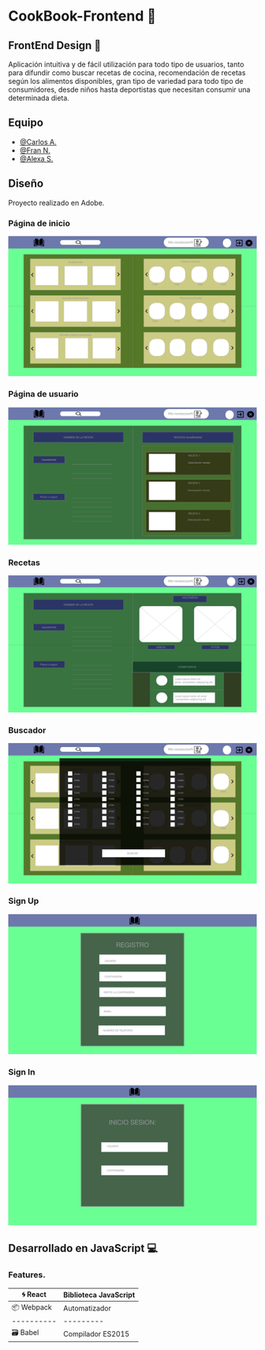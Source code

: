 # CookBook-Frontend  &#x1F372;

## FrontEnd Design &#x1F6A7;

Aplicación intuitiva y de fácil utilización para todo tipo de usuarios, tanto para difundir como buscar recetas de cocina, recomendación de recetas según los alimentos disponibles, gran tipo de variedad para todo tipo de consumidores, desde niños hasta deportistas que necesitan consumir una determinada dieta.

## Equipo

- [@Carlos A.](https://github.com/bolften)
- [@Fran N.](https://github.com/frannav)
- [@Alexa S.](https://github.com/AlexaGSC)

## Diseño

Proyecto realizado en Adobe.

### Página de inicio

![Página de inicio](src/img/LandingPage.png)

### Página de usuario

![Página de usuario](src/img/TusRecetas.png)

### Recetas

![Recetas](src/img/Recetas.png)

### Buscador

![Buscador](src/img/Buscador.png)

### Sign Up

![Sign Up](src/img/SignUp.png)

### Sign In

![Sign In](src/img/SignIn.png)

## Desarrollado en JavaScript &#x1F4BB; 

### Features.

| &#x1F300; React| Biblioteca JavaScript| 
| -------- | -------- |
| :package: Webpack  | Automatizador    |
|----------|---------|
| :card_file_box: Babel| Compilador ES2015|





